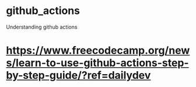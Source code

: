 # github_actions
Understanding github actions
# https://www.freecodecamp.org/news/learn-to-use-github-actions-step-by-step-guide/?ref=dailydev

